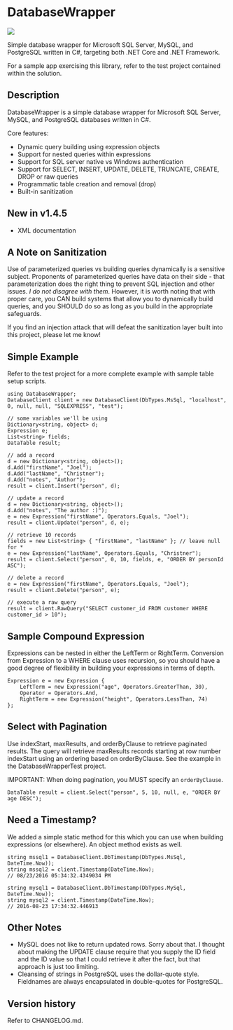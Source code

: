 # DatabaseWrapper

[![][nuget-img]][nuget]

[nuget]:     https://www.nuget.org/packages/DatabaseWrapper/
[nuget-img]: https://badge.fury.io/nu/Object.svg

Simple database wrapper for Microsoft SQL Server, MySQL, and PostgreSQL written in C#, targeting both .NET Core and .NET Framework.

For a sample app exercising this library, refer to the test project contained within the solution.

## Description

DatabaseWrapper is a simple database wrapper for Microsoft SQL Server, MySQL, and PostgreSQL databases written in C#.   

Core features:

- Dynamic query building using expression objects
- Support for nested queries within expressions
- Support for SQL server native vs Windows authentication
- Support for SELECT, INSERT, UPDATE, DELETE, TRUNCATE, CREATE, DROP or raw queries
- Programmatic table creation and removal (drop)
- Built-in sanitization

## New in v1.4.5

- XML documentation

## A Note on Sanitization

Use of parameterized queries vs building queries dynamically is a sensitive subject.  Proponents of parameterized queries have data on their side - that parameterization does the right thing to prevent SQL injection and other issues.  *I do not disagree with them*.  However, it is worth noting that with proper care, you CAN build systems that allow you to dynamically build queries, and you SHOULD do so as long as you build in the appropriate safeguards.

If you find an injection attack that will defeat the sanitization layer built into this project, please let me know!

## Simple Example

Refer to the test project for a more complete example with sample table setup scripts.
```
using DatabaseWrapper;
DatabaseClient client = new DatabaseClient(DbTypes.MsSql, "localhost", 0, null, null, "SQLEXPRESS", "test");

// some variables we'll be using
Dictionary<string, object> d;
Expression e;
List<string> fields;
DataTable result;

// add a record
d = new Dictionary<string, object>();
d.Add("firstName", "Joel");
d.Add("lastName", "Christner");
d.Add("notes", "Author");
result = client.Insert("person", d);

// update a record
d = new Dictionary<string, object>();
d.Add("notes", "The author :)");
e = new Expression("firstName", Operators.Equals, "Joel"); 
result = client.Update("person", d, e);

// retrieve 10 records
fields = new List<string> { "firstName", "lastName" }; // leave null for *
e = new Expression("lastName", Operators.Equals, "Christner"); 
result = client.Select("person", 0, 10, fields, e, "ORDER BY personId ASC");

// delete a record
e = new Expression("firstName", Operators.Equals, "Joel"); 
result = client.Delete("person", e);

// execute a raw query
result = client.RawQuery("SELECT customer_id FROM customer WHERE customer_id > 10");
```

## Sample Compound Expression

Expressions can be nested in either the LeftTerm or RightTerm.  Conversion from Expression to a WHERE clause uses recursion, so you should have a good degree of flexibility in building your expressions in terms of depth.
```
Expression e = new Expression {
	LeftTerm = new Expression("age", Operators.GreaterThan, 30),
	Operator = Operators.And,
	RightTerm = new Expression("height", Operators.LessThan, 74)
};
```

## Select with Pagination

Use indexStart, maxResults, and orderByClause to retrieve paginated results.  The query will retrieve maxResults records starting at row number indexStart using an ordering based on orderByClause.  See the example in the DatabaseWrapperTest project.

IMPORTANT: When doing pagination, you MUST specify an ```orderByClause```.
```
DataTable result = client.Select("person", 5, 10, null, e, "ORDER BY age DESC");
```

## Need a Timestamp?

We added a simple static method for this which you can use when building expressions (or elsewhere).  An object method exists as well.
```
string mssql1 = DatabaseClient.DbTimestamp(DbTypes.MsSql, DateTime.Now));
string mssql2 = client.Timestamp(DateTime.Now);
// 08/23/2016 05:34:32.4349034 PM

string mysql1 = DatabaseClient.DbTimestamp(DbTypes.MySql, DateTime.Now));
string mysql2 = client.Timestamp(DateTime.Now);
// 2016-08-23 17:34:32.446913 
```

## Other Notes

- MySQL does not like to return updated rows.  Sorry about that.  I thought about making the UPDATE clause require that you supply the ID field and the ID value so that I could retrieve it after the fact, but that approach is just too limiting.
- Cleansing of strings in PostgreSQL uses the dollar-quote style.  Fieldnames are always encapsulated in double-quotes for PostgreSQL.

## Version history

Refer to CHANGELOG.md.
